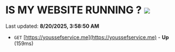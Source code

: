 # IS MY WEBSITE RUNNING ? [![](https://img.shields.io/static/v1?label=Sponsor&message=%E2%9D%A4&logo=GitHub&color=%23fe8e86)](https://github.com/sponsors/Youssef-Lehmam)

Last updated: **8/20/2025, 3:58:50 AM**

- `GET` [https://youssefservice.me](https://youssefservice.me) - **Up** (159ms)
